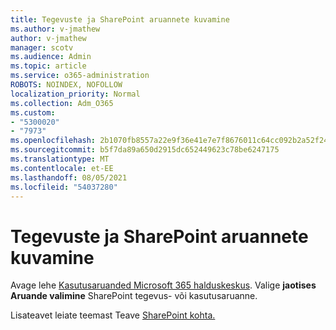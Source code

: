 ```yaml
---
title: Tegevuste ja SharePoint aruannete kuvamine
ms.author: v-jmathew
author: v-jmathew
manager: scotv
ms.audience: Admin
ms.topic: article
ms.service: o365-administration
ROBOTS: NOINDEX, NOFOLLOW
localization_priority: Normal
ms.collection: Adm_O365
ms.custom:
- "5300020"
- "7973"
ms.openlocfilehash: 2b1070fb8557a22e9f36e41e7e7f8676011c64cc092b2a52f24339b49df41453
ms.sourcegitcommit: b5f7da89a650d2915dc652449623c78be6247175
ms.translationtype: MT
ms.contentlocale: et-EE
ms.lasthandoff: 08/05/2021
ms.locfileid: "54037280"
---
```

# <a name="view-reports-on-sharepoint-activity-and-usage"></a>Tegevuste ja SharePoint aruannete kuvamine

Avage lehe [Kasutusaruanded Microsoft 365 halduskeskus](https://admin.microsoft.com/AdminPortal/Home). Valige **jaotises Aruande valimine** SharePoint tegevus- või kasutusaruanne.

Lisateavet leiate teemast Teave [SharePoint kohta.](https://go.microsoft.com/fwlink/?linkid=875240)
